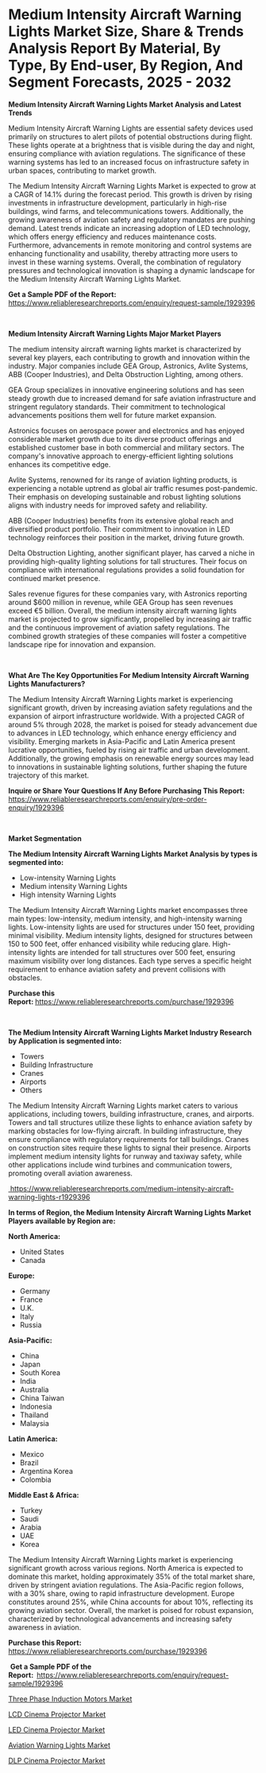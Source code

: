 <p><h1>Medium Intensity Aircraft Warning Lights Market Size, Share & Trends Analysis Report By Material, By Type, By End-user, By Region, And Segment Forecasts, 2025 - 2032</h1></p><p><strong>Medium Intensity Aircraft Warning Lights Market Analysis and Latest Trends</strong></p>
<p><p>Medium Intensity Aircraft Warning Lights are essential safety devices used primarily on structures to alert pilots of potential obstructions during flight. These lights operate at a brightness that is visible during the day and night, ensuring compliance with aviation regulations. The significance of these warning systems has led to an increased focus on infrastructure safety in urban spaces, contributing to market growth. </p><p>The Medium Intensity Aircraft Warning Lights Market is expected to grow at a CAGR of 14.1% during the forecast period. This growth is driven by rising investments in infrastructure development, particularly in high-rise buildings, wind farms, and telecommunications towers. Additionally, the growing awareness of aviation safety and regulatory mandates are pushing demand. Latest trends indicate an increasing adoption of LED technology, which offers energy efficiency and reduces maintenance costs. Furthermore, advancements in remote monitoring and control systems are enhancing functionality and usability, thereby attracting more users to invest in these warning systems. Overall, the combination of regulatory pressures and technological innovation is shaping a dynamic landscape for the Medium Intensity Aircraft Warning Lights Market.</p></p>
<p><strong>Get a Sample PDF of the Report:&nbsp;</strong> <a href="https://www.reliableresearchreports.com/enquiry/request-sample/1929396?utm_campaign=38&utm_medium=2&utm_source=Github&utm_content=ia&utm_term=17022025&utm_id=medium-intensity-aircraft-warning-lights">https://www.reliableresearchreports.com/enquiry/request-sample/1929396</a></p>
<p>&nbsp;</p>
<p><strong>Medium Intensity Aircraft Warning Lights Major Market Players</strong></p>
<p><p>The medium intensity aircraft warning lights market is characterized by several key players, each contributing to growth and innovation within the industry. Major companies include GEA Group, Astronics, Avlite Systems, ABB (Cooper Industries), and Delta Obstruction Lighting, among others.</p><p>GEA Group specializes in innovative engineering solutions and has seen steady growth due to increased demand for safe aviation infrastructure and stringent regulatory standards. Their commitment to technological advancements positions them well for future market expansion.</p><p>Astronics focuses on aerospace power and electronics and has enjoyed considerable market growth due to its diverse product offerings and established customer base in both commercial and military sectors. The company's innovative approach to energy-efficient lighting solutions enhances its competitive edge.</p><p>Avlite Systems, renowned for its range of aviation lighting products, is experiencing a notable uptrend as global air traffic resumes post-pandemic. Their emphasis on developing sustainable and robust lighting solutions aligns with industry needs for improved safety and reliability.</p><p>ABB (Cooper Industries) benefits from its extensive global reach and diversified product portfolio. Their commitment to innovation in LED technology reinforces their position in the market, driving future growth.</p><p>Delta Obstruction Lighting, another significant player, has carved a niche in providing high-quality lighting solutions for tall structures. Their focus on compliance with international regulations provides a solid foundation for continued market presence.</p><p>Sales revenue figures for these companies vary, with Astronics reporting around $600 million in revenue, while GEA Group has seen revenues exceed €5 billion. Overall, the medium intensity aircraft warning lights market is projected to grow significantly, propelled by increasing air traffic and the continuous improvement of aviation safety regulations. The combined growth strategies of these companies will foster a competitive landscape ripe for innovation and expansion.</p></p>
<p>&nbsp;</p>
<p><strong>What Are The Key Opportunities For Medium Intensity Aircraft Warning Lights Manufacturers?</strong></p>
<p><p>The Medium Intensity Aircraft Warning Lights market is experiencing significant growth, driven by increasing aviation safety regulations and the expansion of airport infrastructure worldwide. With a projected CAGR of around 5% through 2028, the market is poised for steady advancement due to advances in LED technology, which enhance energy efficiency and visibility. Emerging markets in Asia-Pacific and Latin America present lucrative opportunities, fueled by rising air traffic and urban development. Additionally, the growing emphasis on renewable energy sources may lead to innovations in sustainable lighting solutions, further shaping the future trajectory of this market.</p></p>
<p><strong>Inquire or Share Your Questions If Any Before Purchasing This Report:</strong> <a href="https://www.reliableresearchreports.com/enquiry/pre-order-enquiry/1929396?utm_campaign=38&utm_medium=2&utm_source=Github&utm_content=ia&utm_term=17022025&utm_id=medium-intensity-aircraft-warning-lights">https://www.reliableresearchreports.com/enquiry/pre-order-enquiry/1929396</a></p>
<p>&nbsp;</p>
<p><strong>Market Segmentation</strong></p>
<p><strong>The Medium Intensity Aircraft Warning Lights Market Analysis by types is segmented into:</strong></p>
<p><ul><li>Low-intensity Warning Lights</li><li>Medium intensity Warning Lights</li><li>High intensity Warning Lights</li></ul></p>
<p><p>The Medium Intensity Aircraft Warning Lights market encompasses three main types: low-intensity, medium intensity, and high-intensity warning lights. Low-intensity lights are used for structures under 150 feet, providing minimal visibility. Medium intensity lights, designed for structures between 150 to 500 feet, offer enhanced visibility while reducing glare. High-intensity lights are intended for tall structures over 500 feet, ensuring maximum visibility over long distances. Each type serves a specific height requirement to enhance aviation safety and prevent collisions with obstacles.</p></p>
<p><strong>Purchase this Report:&nbsp;</strong><a href="https://www.reliableresearchreports.com/purchase/1929396?utm_campaign=38&utm_medium=2&utm_source=Github&utm_content=ia&utm_term=17022025&utm_id=medium-intensity-aircraft-warning-lights">https://www.reliableresearchreports.com/purchase/1929396</a></p>
<p>&nbsp;</p>
<p><strong>The Medium Intensity Aircraft Warning Lights Market Industry Research by Application is segmented into:</strong></p>
<p><ul><li>Towers</li><li>Building Infrastructure</li><li>Cranes</li><li>Airports</li><li>Others</li></ul></p>
<p><p>The Medium Intensity Aircraft Warning Lights market caters to various applications, including towers, building infrastructure, cranes, and airports. Towers and tall structures utilize these lights to enhance aviation safety by marking obstacles for low-flying aircraft. In building infrastructure, they ensure compliance with regulatory requirements for tall buildings. Cranes on construction sites require these lights to signal their presence. Airports implement medium intensity lights for runway and taxiway safety, while other applications include wind turbines and communication towers, promoting overall aviation awareness.</p></p>
<p><a href="https://www.reliableresearchreports.com/medium-intensity-aircraft-warning-lights-r1929396?utm_campaign=38&utm_medium=2&utm_source=Github&utm_content=ia&utm_term=17022025&utm_id=medium-intensity-aircraft-warning-lights">&nbsp;https://www.reliableresearchreports.com/medium-intensity-aircraft-warning-lights-r1929396</a></p>
<p><strong>In terms of Region, the Medium Intensity Aircraft Warning Lights Market Players available by Region are:</strong></p>
<p>
    <p> <strong> North America: </strong>
        <ul>
            <li>United States</li>
            <li>Canada</li>
        </ul>
        </p> 
    <p> <strong> Europe: </strong>
        <ul>
            <li>Germany</li>
            <li>France</li>
            <li>U.K.</li>
            <li>Italy</li>
            <li>Russia</li>
        </ul>
        </p> 
    <p> <strong> Asia-Pacific: </strong>
        <ul>
            <li>China</li>
            <li>Japan</li>
            <li>South Korea</li>
            <li>India</li>
            <li>Australia</li>
            <li>China Taiwan</li>
            <li>Indonesia</li>
            <li>Thailand</li>
            <li>Malaysia</li>
        </ul>
        </p> 
    <p> <strong> Latin America: </strong>
        <ul>
            <li>Mexico</li>
            <li>Brazil</li>
            <li>Argentina Korea</li>
            <li>Colombia</li>
        </ul>
        </p> 
    <p> <strong> Middle East & Africa: </strong>
        <ul>
            <li>Turkey</li>
            <li>Saudi</li>
            <li>Arabia</li>
            <li>UAE</li>
            <li>Korea</li>
        </ul>
    </p>
    </p>
<p><p>The Medium Intensity Aircraft Warning Lights market is experiencing significant growth across various regions. North America is expected to dominate this market, holding approximately 35% of the total market share, driven by stringent aviation regulations. The Asia-Pacific region follows, with a 30% share, owing to rapid infrastructure development. Europe constitutes around 25%, while China accounts for about 10%, reflecting its growing aviation sector. Overall, the market is poised for robust expansion, characterized by technological advancements and increasing safety awareness in aviation.</p></p>
<p><strong>Purchase this Report: </strong><a href="https://www.reliableresearchreports.com/purchase/1929396?utm_campaign=38&utm_medium=2&utm_source=Github&utm_content=ia&utm_term=17022025&utm_id=medium-intensity-aircraft-warning-lights">https://www.reliableresearchreports.com/purchase/1929396</a></p>
<p>&nbsp;<strong>Get a Sample PDF of the Report:&nbsp;&nbsp;</strong><a href="https://www.reliableresearchreports.com/enquiry/request-sample/1929396?utm_campaign=38&utm_medium=2&utm_source=Github&utm_content=ia&utm_term=17022025&utm_id=medium-intensity-aircraft-warning-lights">https://www.reliableresearchreports.com/enquiry/request-sample/1929396</a></p>
<p><strong></strong></p>
<p><p><a href="https://github.com/lalolatiot/Market-Research-Report-List-1/blob/main/three-phase-induction-motors-market.md?utm_campaign=38&utm_medium=2&utm_source=Github&utm_content=ia&utm_term=17022025&utm_id=medium-intensity-aircraft-warning-lights">Three Phase Induction Motors Market</a></p><p><a href="https://github.com/boluluhabeel/Market-Research-Report-List-1/blob/main/lcd-cinema-projector-market.md?utm_campaign=38&utm_medium=2&utm_source=Github&utm_content=ia&utm_term=17022025&utm_id=medium-intensity-aircraft-warning-lights">LCD Cinema Projector Market</a></p><p><a href="https://github.com/ariyilmelzar/Market-Research-Report-List-1/blob/main/led-cinema-projector-market.md?utm_campaign=38&utm_medium=2&utm_source=Github&utm_content=ia&utm_term=17022025&utm_id=medium-intensity-aircraft-warning-lights">LED Cinema Projector Market</a></p><p><a href="https://github.com/zurubting/Market-Research-Report-List-1/blob/main/aviation-warning-lights-market.md?utm_campaign=38&utm_medium=2&utm_source=Github&utm_content=ia&utm_term=17022025&utm_id=medium-intensity-aircraft-warning-lights">Aviation Warning Lights Market</a></p><p><a href="https://github.com/duscarajlha/Market-Research-Report-List-1/blob/main/dlp-cinema-projector-market.md?utm_campaign=38&utm_medium=2&utm_source=Github&utm_content=ia&utm_term=17022025&utm_id=medium-intensity-aircraft-warning-lights">DLP Cinema Projector Market</a></p></p>